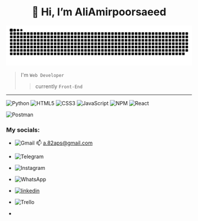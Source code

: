  <h1 align="center"> 👋 Hi, I’m <b>AliAmirpoorsaeed</b> </h1>

 ![fun](https://raw.githubusercontent.com/platane/snk/output/github-contribution-grid-snake-dark.svg)

 > I'm `Web Developer`
>> currently `Front-End`
___
![Python](https://img.shields.io/badge/python-3670A0?style=for-the-badge&logo=python&logoColor=ffdd54)
![HTML5](https://img.shields.io/badge/html5-%23E34F26.svg?style=for-the-badge&logo=html5&logoColor=white)
![CSS3](https://img.shields.io/badge/css3-%231572B6.svg?style=for-the-badge&logo=css3&logoColor=white)
![JavaScript](https://img.shields.io/badge/javascript-%23323330.svg?style=for-the-badge&logo=javascript&logoColor=%23F7DF1E)
![NPM](https://img.shields.io/badge/NPM-%23CB3837.svg?style=for-the-badge&logo=npm&logoColor=white)
![React](https://img.shields.io/badge/react-%2320232a.svg?style=for-the-badge&logo=react&logoColor=%2361DAFB)

![Postman](https://img.shields.io/badge/Postman-FF6C37?style=for-the-badge&logo=postman&logoColor=white)


  ### My socials:
- ![Gmail](https://img.shields.io/badge/Gmail-D14836?style=for-the-badge&logo=gmail&logoColor=white) 📫 a.82aps@gmail.com
- ![Telegram](https://img.shields.io/badge/Telegram-2CA5E0?style=for-the-badge&logo=telegram&logoColor=white)
- ![Instagram](https://img.shields.io/badge/Instagram-%23E4405F.svg?style=for-the-badge&logo=Instagram&logoColor=white)
- ![WhatsApp](https://img.shields.io/badge/WhatsApp-25D366?style=for-the-badge&logo=whatsapp&logoColor=white)
- [![linkedin](https://img.shields.io/badge/linkedin-0A66C2?style=for-the-badge&logo=linkedin&logoColor=white)]([https://www.linkedin.com/](https://www.linkedin.com/in/ali-amirpoorsaeed-9499322a2/))
- ![Trello](https://img.shields.io/badge/Trello-%23026AA7.svg?style=for-the-badge&logo=Trello&logoColor=white)

- 



<!---
Ali82APS/Ali82APS is a ✨ special ✨ repository because its `README.md` (this file) appears on your GitHub profile.
You can click the Preview link to take a look at your changes.
--->
